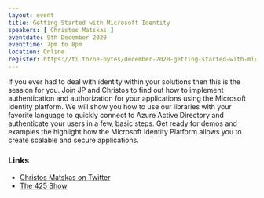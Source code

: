 ```yaml
---
layout: event
title: Getting Started with Microsoft Identity
speakers: [ Christos Matskas ]
eventdate: 9th December 2020
eventtime: 7pm to 8pm
location: Online
register: https://ti.to/ne-bytes/december-2020-getting-started-with-microsoft-identity
---
```

If you ever had to deal with identity within your solutions then this is the session for you. Join JP and Christos to find out how to implement authentication and authorization for your applications using the Microsoft Identity platform. We will show you how to use our libraries with your favorite language to quickly connect to Azure Active Directory and authenticate your users in a few, basic steps. Get ready for demos and examples the highlight how the Microsoft Identity Platform allows you to create scalable and secure applications.


### Links 

* [Christos Matskas on Twitter](https://twitter.com/ChristosMatskas)
* [The 425 Show](https://dev.to/425show)

